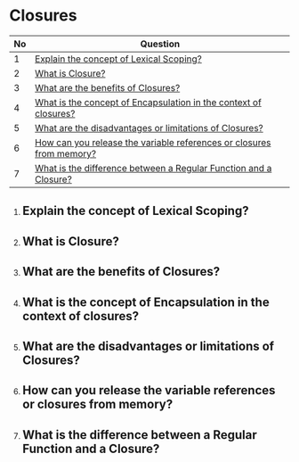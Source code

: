 # Closures 

|  No  | Question                                                                                      | 
| ---- | ----------------------------------------------------------------------------------------------|
|  1   | [Explain the concept of Lexical Scoping?](#explain-the-concept-of-lexical-scoping) |
|  2   | [What is Closure?](#what-is-closure) |
|  3   | [What are the benefits of Closures?](#what-are-the-benefits-of-closures) |
|  4   | [What is the concept of Encapsulation in the context of closures?](#what-is-the-concept-of-encapsulation-in-the-context-of-closures) |
|  5   | [What are the disadvantages or limitations of Closures?](#what-are-the-disadvantages-or-limitations-of-closures) |
|  6   | [How can you release the variable references or closures from memory?](#how-can-you-release-the-variable-references-or-closures-from-memory) |
|  7   | [What is the difference between a Regular Function and a Closure?](#what-is-the-difference-between-a-regular-function-and-a-closure) |




1. ## Explain the concept of Lexical Scoping?
2. ## What is Closure?
3. ## What are the benefits of Closures?
4. ## What is the concept of Encapsulation in the context of closures?
5. ## What are the disadvantages or limitations of Closures?
6. ## How can you release the variable references or closures from memory?
7. ## What is the difference between a Regular Function and a Closure?



